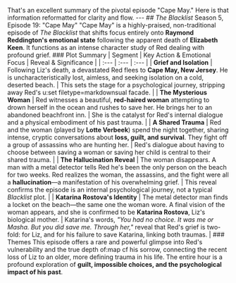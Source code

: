 That's an excellent summary of the pivotal episode "Cape May." Here is that information reformatted for clarity and flow. --- ## _The Blacklist_ Season 5, Episode 19: "Cape May" "Cape May" is a highly-praised, non-traditional episode of _The Blacklist_ that shifts focus entirely onto **Raymond Reddington's emotional state** following the apparent death of **Elizabeth Keen**. It functions as an intense character study of Red dealing with profound grief. ### Plot Summary | Segment | Key Action & Emotional Focus | Reveal & Significance | | :--- | :--- | :--- | | **Grief and Isolation** | Following Liz's death, a devastated Red flees to **Cape May, New Jersey**. He is uncharacteristically lost, aimless, and seeking isolation on a cold, deserted beach. | This sets the stage for a psychological journey, stripping away Red's u:set filetype=markdownsual facade. | | **The Mysterious Woman** | Red witnesses a beautiful, **red-haired woman** attempting to drown herself in the ocean and rushes to save her. He brings her to an abandoned beachfront inn. | She is the catalyst for Red's internal dialogue and a physical embodiment of his past trauma. | | **A Shared Trauma** | Red and the woman (played by **Lotte Verbeek**) spend the night together, sharing intense, cryptic conversations about **loss, guilt, and survival**. They fight off a group of assassins who are hunting her. | Red's dialogue about having to choose between saving a woman or saving her child is central to their shared trauma. | | **The Hallucination Reveal** | The woman disappears. A man with a metal detector tells Red he's been the only person on the beach for two weeks. Red realizes the woman, the assassins, and the fight were all a **hallucination**—a manifestation of his overwhelming grief. | This reveal confirms the episode is an internal psychological journey, not a typical _Blacklist_ plot. | | **Katarina Rostova's Identity** | The metal detector man finds a locket on the beach—the same one the woman wore. A final vision of the woman appears, and she is confirmed to be **Katarina Rostova**, Liz's biological mother. | Katarina's words, _"You had no choice. It was me or Masha. But you did save me. Through her,"_ reveal that Red's grief is two-fold: for Liz, and for his failure to save Katarina, linking both traumas. | ### Themes This episode offers a rare and powerful glimpse into Red's vulnerability and the true depth of:map <leader>cf his sorrow, connecting the recent loss of Liz to an older, more defining trauma in his life. The entire hour is a profound exploration of **guilt, impossible choices, and the psychological impact of his past**.
